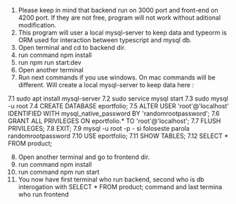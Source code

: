1. Please keep in mind that backend run on 3000 port and front-end on 4200 port. If they are not free, program will not work without aditional modification.
2. This program will user a local mysql-server to keep data and typeorm is ORM used for interaction between typescript and mysql db.
3.  Open terminal and cd to backend dir.
4. run command npm install
5. run npm run start:dev
6. Open another terminal
7. Run next commands if you use  windows. On mac commands will be different. Will create a local mysql-server to keep data here :
   
7.1 sudo apt install mysql-server
7.2 sudo service mysql start
7.3 sudo mysql -u root
7.4 CREATE DATABASE eportfolio;
7.5 ALTER USER 'root'@'localhost' IDENTIFIED WITH mysql_native_password BY 'randomrootpassword';
7.6 GRANT ALL PRIVILEGES ON eportfolio.* TO 'root'@'localhost';
7.7 FLUSH PRIVILEGES;
7.8 EXIT;
7.9 mysql -u root -p     - si foloseste parola randomrootpassword
7.10 USE eportfolio;
7.11 SHOW TABLES;
7.12 SELECT * FROM product;

8. Open another terminal  and go to frontend dir.
9. run command npm install
10. run command npm run start
1. You now have first terminal who run backend, second who  is db interogation with  SELECT * FROM product; command and last termina who run frontend
